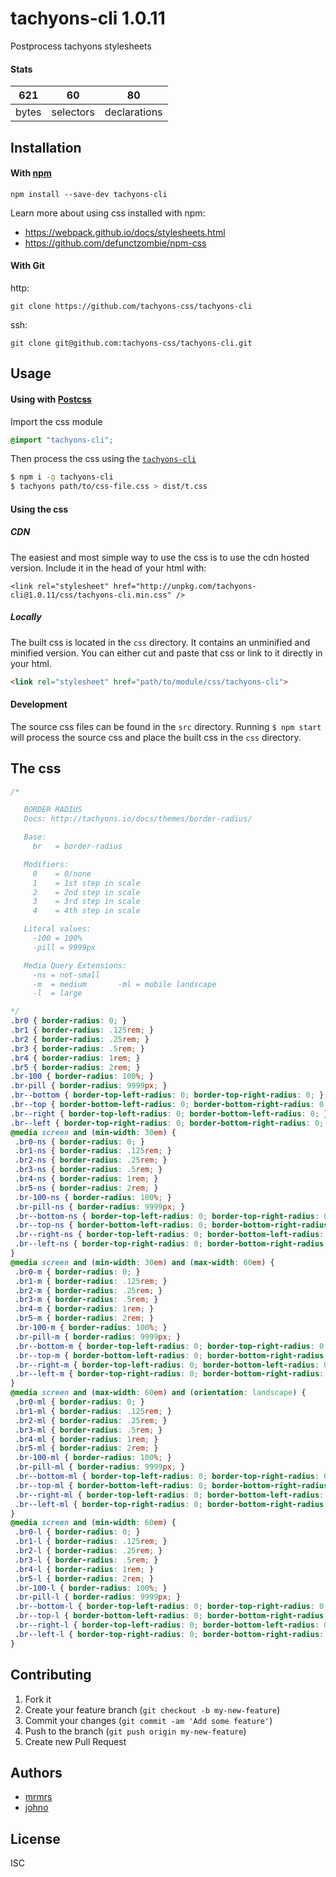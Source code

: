 # tachyons-cli 1.0.11

Postprocess tachyons stylesheets

#### Stats

621 | 60 | 80
---|---|---
bytes | selectors | declarations

## Installation

#### With [npm](https://npmjs.com)

```
npm install --save-dev tachyons-cli
```

Learn more about using css installed with npm:
* https://webpack.github.io/docs/stylesheets.html
* https://github.com/defunctzombie/npm-css

#### With Git

http:
```
git clone https://github.com/tachyons-css/tachyons-cli
```

ssh:
```
git clone git@github.com:tachyons-css/tachyons-cli.git
```

## Usage

#### Using with [Postcss](https://github.com/postcss/postcss)

Import the css module

```css
@import "tachyons-cli";
```

Then process the css using the [`tachyons-cli`](https://github.com/tachyons-css/tachyons-cli)

```sh
$ npm i -g tachyons-cli
$ tachyons path/to/css-file.css > dist/t.css
```

#### Using the css

##### CDN
The easiest and most simple way to use the css is to use the cdn hosted version. Include it in the head of your html with:

```
<link rel="stylesheet" href="http://unpkg.com/tachyons-cli@1.0.11/css/tachyons-cli.min.css" />
```

##### Locally
The built css is located in the `css` directory. It contains an unminified and minified version.
You can either cut and paste that css or link to it directly in your html.

```html
<link rel="stylesheet" href="path/to/module/css/tachyons-cli">
```

#### Development

The source css files can be found in the `src` directory.
Running `$ npm start` will process the source css and place the built css in the `css` directory.

## The css

```css
/*

   BORDER RADIUS
   Docs: http://tachyons.io/docs/themes/border-radius/

   Base:
     br   = border-radius

   Modifiers:
     0    = 0/none
     1    = 1st step in scale
     2    = 2nd step in scale
     3    = 3rd step in scale
     4    = 4th step in scale

   Literal values:
     -100 = 100%
     -pill = 9999px

   Media Query Extensions:
     -ns = not-small
     -m  = medium       -ml = mobile landscape
     -l  = large

*/
.br0 { border-radius: 0; }
.br1 { border-radius: .125rem; }
.br2 { border-radius: .25rem; }
.br3 { border-radius: .5rem; }
.br4 { border-radius: 1rem; }
.br5 { border-radius: 2rem; }
.br-100 { border-radius: 100%; }
.br-pill { border-radius: 9999px; }
.br--bottom { border-top-left-radius: 0; border-top-right-radius: 0; }
.br--top { border-bottom-left-radius: 0; border-bottom-right-radius: 0; }
.br--right { border-top-left-radius: 0; border-bottom-left-radius: 0; }
.br--left { border-top-right-radius: 0; border-bottom-right-radius: 0; }
@media screen and (min-width: 30em) {
 .br0-ns { border-radius: 0; }
 .br1-ns { border-radius: .125rem; }
 .br2-ns { border-radius: .25rem; }
 .br3-ns { border-radius: .5rem; }
 .br4-ns { border-radius: 1rem; }
 .br5-ns { border-radius: 2rem; }
 .br-100-ns { border-radius: 100%; }
 .br-pill-ns { border-radius: 9999px; }
 .br--bottom-ns { border-top-left-radius: 0; border-top-right-radius: 0; }
 .br--top-ns { border-bottom-left-radius: 0; border-bottom-right-radius: 0; }
 .br--right-ns { border-top-left-radius: 0; border-bottom-left-radius: 0; }
 .br--left-ns { border-top-right-radius: 0; border-bottom-right-radius: 0; }
}
@media screen and (min-width: 30em) and (max-width: 60em) {
 .br0-m { border-radius: 0; }
 .br1-m { border-radius: .125rem; }
 .br2-m { border-radius: .25rem; }
 .br3-m { border-radius: .5rem; }
 .br4-m { border-radius: 1rem; }
 .br5-m { border-radius: 2rem; }
 .br-100-m { border-radius: 100%; }
 .br-pill-m { border-radius: 9999px; }
 .br--bottom-m { border-top-left-radius: 0; border-top-right-radius: 0; }
 .br--top-m { border-bottom-left-radius: 0; border-bottom-right-radius: 0; }
 .br--right-m { border-top-left-radius: 0; border-bottom-left-radius: 0; }
 .br--left-m { border-top-right-radius: 0; border-bottom-right-radius: 0; }
}
@media screen and (max-width: 60em) and (orientation: landscape) {
 .br0-ml { border-radius: 0; }
 .br1-ml { border-radius: .125rem; }
 .br2-ml { border-radius: .25rem; }
 .br3-ml { border-radius: .5rem; }
 .br4-ml { border-radius: 1rem; }
 .br5-ml { border-radius: 2rem; }
 .br-100-ml { border-radius: 100%; }
 .br-pill-ml { border-radius: 9999px; }
 .br--bottom-ml { border-top-left-radius: 0; border-top-right-radius: 0; }
 .br--top-ml { border-bottom-left-radius: 0; border-bottom-right-radius: 0; }
 .br--right-ml { border-top-left-radius: 0; border-bottom-left-radius: 0; }
 .br--left-ml { border-top-right-radius: 0; border-bottom-right-radius: 0; }
}
@media screen and (min-width: 60em) {
 .br0-l { border-radius: 0; }
 .br1-l { border-radius: .125rem; }
 .br2-l { border-radius: .25rem; }
 .br3-l { border-radius: .5rem; }
 .br4-l { border-radius: 1rem; }
 .br5-l { border-radius: 2rem; }
 .br-100-l { border-radius: 100%; }
 .br-pill-l { border-radius: 9999px; }
 .br--bottom-l { border-top-left-radius: 0; border-top-right-radius: 0; }
 .br--top-l { border-bottom-left-radius: 0; border-bottom-right-radius: 0; }
 .br--right-l { border-top-left-radius: 0; border-bottom-left-radius: 0; }
 .br--left-l { border-top-right-radius: 0; border-bottom-right-radius: 0; }
}
```

## Contributing

1. Fork it
2. Create your feature branch (`git checkout -b my-new-feature`)
3. Commit your changes (`git commit -am 'Add some feature'`)
4. Push to the branch (`git push origin my-new-feature`)
5. Create new Pull Request

## Authors

* [mrmrs](http://mrmrs.io)
* [johno](http://johnotander.com)

## License

ISC


